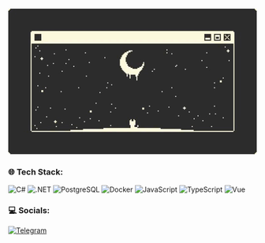 ![Header](https://github.com/deplagene/deplagene/blob/main/assets/103472e7-1641-48ea-9668-bd23affdc168.gif)

### 🌐 Tech Stack:
![C#](https://img.shields.io/badge/C%23-512BD4?style=for-the-badge&logo=csharp) ![.NET](https://img.shields.io/badge/.NET-512BD4?style=for-the-badge&logo=dotnet) ![PostgreSQL](https://img.shields.io/badge/PostgreSQL-white?style=for-the-badge&logo=postgresql) ![Docker](https://img.shields.io/badge/Docker-white?style=for-the-badge&logo=docker) ![JavaScript](https://img.shields.io/badge/javascript-black?style=for-the-badge&logo=javascript) ![TypeScript](https://img.shields.io/badge/typescript-white?style=for-the-badge&logo=typescript) ![Vue](https://img.shields.io/badge/vue-black?style=for-the-badge&logo=vue.js)

### 💻 Socials:
[![Telegram](https://img.shields.io/badge/telegram-blue?style=for-the-badge&logo=telegram)](https://t.me/deplagene)
